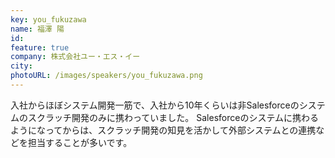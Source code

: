 ```yaml
---
key: you_fukuzawa
name: 福澤 陽
id: 
feature: true
company: 株式会社ユー・エス・イー
city: 
photoURL: /images/speakers/you_fukuzawa.png
---
```

入社からほぼシステム開発一筋で、入社から10年くらいは非Salesforceのシステムのスクラッチ開発のみに携わっていました。
Salesforceのシステムに携わるようになってからは、スクラッチ開発の知見を活かして外部システムとの連携などを担当することが多いです。
